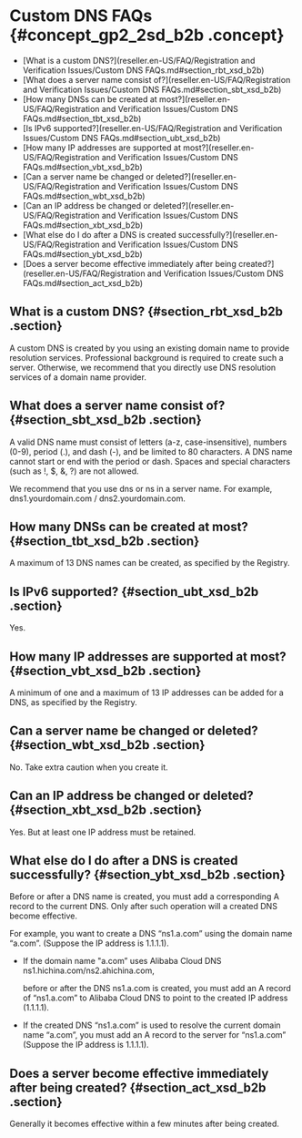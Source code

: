 # Custom DNS FAQs {#concept_gp2_2sd_b2b .concept}

-   [What is a custom DNS?](reseller.en-US/FAQ/Registration and Verification Issues/Custom DNS FAQs.md#section_rbt_xsd_b2b)
-   [What does a server name consist of?](reseller.en-US/FAQ/Registration and Verification Issues/Custom DNS FAQs.md#section_sbt_xsd_b2b)
-   [How many DNSs can be created at most?](reseller.en-US/FAQ/Registration and Verification Issues/Custom DNS FAQs.md#section_tbt_xsd_b2b)
-   [Is IPv6 supported?](reseller.en-US/FAQ/Registration and Verification Issues/Custom DNS FAQs.md#section_ubt_xsd_b2b)
-   [How many IP addresses are supported at most?](reseller.en-US/FAQ/Registration and Verification Issues/Custom DNS FAQs.md#section_vbt_xsd_b2b)
-   [Can a server name be changed or deleted?](reseller.en-US/FAQ/Registration and Verification Issues/Custom DNS FAQs.md#section_wbt_xsd_b2b)
-   [Can an IP address be changed or deleted?](reseller.en-US/FAQ/Registration and Verification Issues/Custom DNS FAQs.md#section_xbt_xsd_b2b)
-   [What else do I do after a DNS is created successfully?](reseller.en-US/FAQ/Registration and Verification Issues/Custom DNS FAQs.md#section_ybt_xsd_b2b)
-   [Does a server become effective immediately after being created?](reseller.en-US/FAQ/Registration and Verification Issues/Custom DNS FAQs.md#section_act_xsd_b2b)

## What is a custom DNS? {#section_rbt_xsd_b2b .section}

A custom DNS is created by you using an existing domain name to provide resolution services. Professional background is required to create such a server. Otherwise, we recommend that you directly use DNS resolution services of a domain name provider.

## What does a server name consist of? {#section_sbt_xsd_b2b .section}

A valid DNS name must consist of letters \(a-z, case-insensitive\), numbers \(0-9\), period \(.\), and dash \(-\), and be limited to 80 characters. A DNS name cannot start or end with the period or dash. Spaces and special characters \(such as !, $, &, ?\) are not allowed.

We recommend that you use dns or ns in a server name. For example, dns1.yourdomain.com / dns2.yourdomain.com.

## How many DNSs can be created at most? {#section_tbt_xsd_b2b .section}

A maximum of 13 DNS names can be created, as specified by the Registry.

## Is IPv6 supported? {#section_ubt_xsd_b2b .section}

Yes.

## How many IP addresses are supported at most? {#section_vbt_xsd_b2b .section}

A minimum of one and a maximum of 13 IP addresses can be added for a DNS, as specified by the Registry.

## Can a server name be changed or deleted? {#section_wbt_xsd_b2b .section}

No. Take extra caution when you create it.

## Can an IP address be changed or deleted? {#section_xbt_xsd_b2b .section}

Yes. But at least one IP address must be retained.

## What else do I do after a DNS is created successfully? {#section_ybt_xsd_b2b .section}

Before or after a DNS name is created, you must add a corresponding A record to the current DNS. Only after such operation will a created DNS become effective.

For example, you want to create a DNS “ns1.a.com” using the domain name “a.com”. \(Suppose the IP address is 1.1.1.1\).

-   If the domain name "a.com” uses Alibaba Cloud DNS ns1.hichina.com/ns2.ahichina.com,

    before or after the DNS ns1.a.com is created, you must add an A record of “ns1.a.com” to Alibaba Cloud DNS to point to the created IP address \(1.1.1.1\).

-   If the created DNS “ns1.a.com” is used to resolve the current domain name “a.com”, you must add an A record to the server for “ns1.a.com” \(Suppose the IP address is 1.1.1.1\).


## Does a server become effective immediately after being created? {#section_act_xsd_b2b .section}

Generally it becomes effective within a few minutes after being created.

